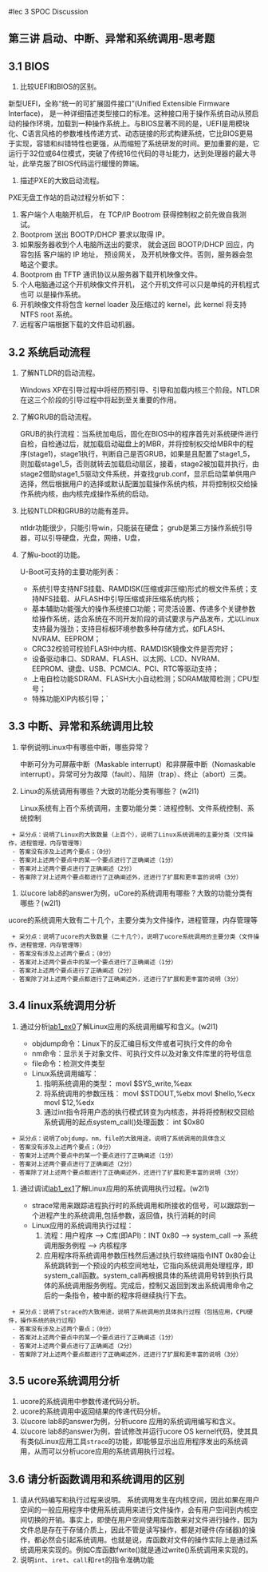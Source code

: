 #lec 3 SPOC Discussion

## 第三讲 启动、中断、异常和系统调用-思考题

## 3.1 BIOS
 1. 比较UEFI和BIOS的区别。

  新型UEFI，全称“统一的可扩展固件接口”(Unified Extensible Firmware Interface)， 是一种详细描述类型接口的标准。这种接口用于操作系统自动从预启动的操作环境，加载到一种操作系统上。与BIOS显著不同的是，UEFI是用模块化、C语言风格的参数堆栈传递方式、动态链接的形式构建系统，它比BIOS更易于实现，容错和纠错特性也更强，从而缩短了系统研发的时间。更加重要的是，它运行于32位或64位模式，突破了传统16位代码的寻址能力，达到处理器的最大寻址，此举克服了BIOS代码运行缓慢的弊端。

 1. 描述PXE的大致启动流程。

  PXE无盘工作站的启动过程分析如下：
  1. 客户端个人电脑开机后， 在 TCP/IP Bootrom 获得控制权之前先做自我测试。
  2. Bootprom 送出 BOOTP/DHCP 要求以取得 IP。
  3. 如果服务器收到个人电脑所送出的要求， 就会送回 BOOTP/DHCP 回应，内容包括
  客户端的 IP 地址， 预设网关， 及开机映像文件。否则，服务器会忽略这个要求。
  4. Bootprom 由 TFTP 通讯协议从服务器下载开机映像文件。
  5. 个人电脑通过这个开机映像文件开机， 这个开机文件可以只是单纯的开机程式也可
  以是操作系统。
  6. 开机映像文件将包含 kernel loader 及压缩过的 kernel，此 kernel 将支持NTFS root
  系统。
  7. 远程客户端根据下载的文件启动机器。


## 3.2 系统启动流程
 1. 了解NTLDR的启动流程。
    
    Windows XP在引导过程中将经历预引导、引导和加载内核三个阶段。NTLDR在这三个阶段的引导过程中将起到至关重要的作用。
 1. 了解GRUB的启动流程。
    
    GRUB的执行流程：当系统加电后，固化在BIOS中的程序首先对系统硬件进行自检，自检通过后，就加载启动磁盘上的MBR，并将控制权交给MBR中的程序(stage1)，stage1执行，判断自己是否GRUB，如果是且配置了stage1_5，则加载stage1_5，否则就转去加载启动扇区，接着，stage2被加载并执行，由stage2借助stage1_5驱动文件系统，并查找grub.conf，显示启动菜单供用户选择，然后根据用户的选择或默认配置加载操作系统内核，并将控制权交给操作系统内核，由内核完成操作系统的启动。
 1. 比较NTLDR和GRUB的功能有差异。
    
    ntldr功能很少，只能引导win，只能装在硬盘；
    grub是第三方操作系统引导器，可以引导硬盘，光盘，网络，U盘，
 1. 了解u-boot的功能。
    
    U-Boot可支持的主要功能列表：
    * 系统引导支持NFS挂载、RAMDISK(压缩或非压缩)形式的根文件系统；支持NFS挂载、从FLASH中引导压缩或非压缩系统内核；
    * 基本辅助功能强大的操作系统接口功能；可灵活设置、传递多个关键参数给操作系统，适合系统在不同开发阶段的调试要求与产品发布，尤以Linux支持最为强劲；支持目标板环境参数多种存储方式，如FLASH、NVRAM、EEPROM；
    * CRC32校验可校验FLASH中内核、RAMDISK镜像文件是否完好；
    * 设备驱动串口、SDRAM、FLASH、以太网、LCD、NVRAM、EEPROM、键盘、USB、PCMCIA、PCI、RTC等驱动支持；
    * 上电自检功能SDRAM、FLASH大小自动检测；SDRAM故障检测；CPU型号；
    * 特殊功能XIP内核引导；`

## 3.3 中断、异常和系统调用比较
 1. 举例说明Linux中有哪些中断，哪些异常？
    
    中断可分为可屏蔽中断（Maskable interrupt）和非屏蔽中断（Nomaskable interrupt）。异常可分为故障（fault）、陷阱（trap）、终止（abort）三类。
 1. Linux的系统调用有哪些？大致的功能分类有哪些？  (w2l1)

    Linux系统有上百个系统调用，主要功能分类：进程控制、文件系统控制、系统控制
 ```
  + 采分点：说明了Linux的大致数量（上百个），说明了Linux系统调用的主要分类（文件操作，进程管理，内存管理等）
  - 答案没有涉及上述两个要点；（0分）
  - 答案对上述两个要点中的某一个要点进行了正确阐述（1分）
  - 答案对上述两个要点进行了正确阐述（2分）
  - 答案除了对上述两个要点都进行了正确阐述外，还进行了扩展和更丰富的说明（3分）
 ```
 
 1. 以ucore lab8的answer为例，uCore的系统调用有哪些？大致的功能分类有哪些？(w2l1)
  
  ucore的系统调用大致有二十几个，主要分类为文件操作，进程管理，内存管理等
 ```
  + 采分点：说明了ucore的大致数量（二十几个），说明了ucore系统调用的主要分类（文件操作，进程管理，内存管理等）
  - 答案没有涉及上述两个要点；（0分）
  - 答案对上述两个要点中的某一个要点进行了正确阐述（1分）
  - 答案对上述两个要点进行了正确阐述（2分）
  - 答案除了对上述两个要点都进行了正确阐述外，还进行了扩展和更丰富的说明（3分）
 ```
 
## 3.4 linux系统调用分析
 1. 通过分析[lab1_ex0](https://github.com/chyyuu/ucore_lab/blob/master/related_info/lab1/lab1-ex0.md)了解Linux应用的系统调用编写和含义。(w2l1)
    
    * objdump命令：Linux下的反汇编目标文件或者可执行文件的命令
    * nm命令：显示关于对象文件、可执行文件以及对象文件库里的符号信息
    * file命令：检测文件类型
    * Linux系统调用编写：
        1. 指明系统调用的类型：
            movl  $SYS_write,%eax
        2. 将系统调用的参数压栈：
            movl  $STDOUT,%ebx
            movl  $hello,%ecx
            movl  $12,%edx
        5. 通过int指令将用户态的执行模式转变为内核态，并将将控制权交回给系统调用的起点system_call()处理函数：
            int $0x80   

 ```
  + 采分点：说明了objdump，nm，file的大致用途，说明了系统调用的具体含义
  - 答案没有涉及上述两个要点；（0分）
  - 答案对上述两个要点中的某一个要点进行了正确阐述（1分）
  - 答案对上述两个要点进行了正确阐述（2分）
  - 答案除了对上述两个要点都进行了正确阐述外，还进行了扩展和更丰富的说明（3分）
 
 ```
 
 1. 通过调试[lab1_ex1](https://github.com/chyyuu/ucore_lab/blob/master/related_info/lab1/lab1-ex1.md)了解Linux应用的系统调用执行过程。(w2l1)
 
    * strace常用来跟踪进程执行时的系统调用和所接收的信号，可以跟踪到一个进程产生的系统调用,包括参数，返回值，执行消耗的时间
    * Linux应用的系统调用执行过程：
      1. 流程：用户程序 --> C库(即API)：INT 0x80 --> system_call --> 系统调用服务例程 --> 内核程序
      2. 应用程序将系统调用参数压栈然后通过执行软终端指令INT 0x80会让系统跳转到一个预设的内核空间地址，它指向系统调用处理程序，即system_call函数。system_call再根据具体的系统调用号转到执行具体的系统调用服务例程。完成后，控制又返回到发出系统调用命令之后的一条指令，被中断的程序将继续执行下去。

 ```
  + 采分点：说明了strace的大致用途，说明了系统调用的具体执行过程（包括应用，CPU硬件，操作系统的执行过程）
  - 答案没有涉及上述两个要点；（0分）
  - 答案对上述两个要点中的某一个要点进行了正确阐述（1分）
  - 答案对上述两个要点进行了正确阐述（2分）
  - 答案除了对上述两个要点都进行了正确阐述外，还进行了扩展和更丰富的说明（3分）
 ```
 
## 3.5 ucore系统调用分析
 1. ucore的系统调用中参数传递代码分析。
 1. ucore的系统调用中返回结果的传递代码分析。
 1. 以ucore lab8的answer为例，分析ucore 应用的系统调用编写和含义。
 1. 以ucore lab8的answer为例，尝试修改并运行ucore OS kernel代码，使其具有类似Linux应用工具`strace`的功能，即能够显示出应用程序发出的系统调用，从而可以分析ucore应用的系统调用执行过程。
 
## 3.6 请分析函数调用和系统调用的区别
 1. 请从代码编写和执行过程来说明。
 系统调用发生在内核空间，因此如果在用户空间的一般应用程序中使用系统调用来进行文件操作，会有用户空间到内核空间切换的开销。事实上，即使在用户空间使用库函数来对文件进行操作，因为文件总是存在于存储介质上，因此不管是读写操作，都是对硬件(存储器)的操作，都必然会引起系统调用。也就是说，库函数对文件的操作实际上是通过系统调用来实现的。例如C库函数fwrite()就是通过write()系统调用来实现的。
   1. 说明`int`、`iret`、`call`和`ret`的指令准确功能
 
